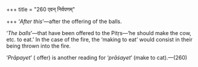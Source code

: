 +++
title = "260 एवन् निर्वपणम्"

+++
‘*After this*’—after the offering of the balls.

‘*The balls*’—that have been offered to the Pitṛs—‘he should make the
cow, etc. to eat.’ In the case of the fire, the ‘making to eat’ would
consist in their being thrown into the fire.

‘*Prāpayet*’ ( offer) is another reading for ‘*prāśayet*’ (make to
cat).—(260)


